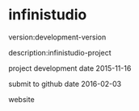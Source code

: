 # infinistudio

version:development-version

description:infinistudio-project

project development date 2015-11-16

submit to github date 2016-02-03

website 
